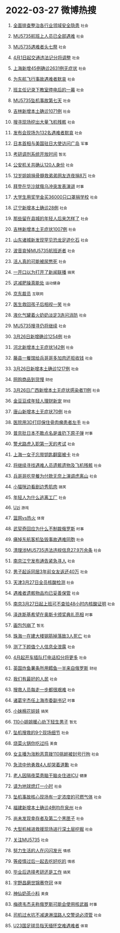 # 2022-03-27 微博热搜 
1. [全面排查整治各行业领域安全隐患](https://m.weibo.cn/search?containerid=100103type%3D1%26t%3D10%26q%3D%23%E5%85%A8%E9%9D%A2%E6%8E%92%E6%9F%A5%E6%95%B4%E6%B2%BB%E5%90%84%E8%A1%8C%E4%B8%9A%E9%A2%86%E5%9F%9F%E5%AE%89%E5%85%A8%E9%9A%90%E6%82%A3%23&stream_entry_id=51&isnewpage=1&extparam=seat%3D1%26dgr%3D0%26c_type%3D51%26filter_type%3Drealtimehot%26cate%3D10103%26pos%3D0%26display_time%3D1648344639%26pre_seqid%3D1648344639794035005376&luicode=10000011&lfid=106003type%3D25%26t%3D3%26disable_hot%3D1%26filter_type%3Drealtimehot) `社会` 

2. [MU5735航班上人员已全部遇难](https://m.weibo.cn/search?containerid=100103type%3D1%26t%3D10%26q%3D%23MU5735%E8%88%AA%E7%8F%AD%E4%B8%8A%E4%BA%BA%E5%91%98%E5%B7%B2%E5%85%A8%E9%83%A8%E9%81%87%E9%9A%BE%23&stream_entry_id=31&isnewpage=1&extparam=seat%3D1%26dgr%3D0%26c_type%3D31%26realpos%3D1%26flag%3D16%26pos%3D0%26filter_type%3Drealtimehot%26lcate%3D5001%26cate%3D0%26display_time%3D1648344639%26pre_seqid%3D1648344639794035005376&luicode=10000011&lfid=106003type%3D25%26t%3D3%26disable_hot%3D1%26filter_type%3Drealtimehot) `社会` 

3. [MU5735遇难者头七祭](https://m.weibo.cn/search?containerid=100103type%3D1%26t%3D10%26q%3D%23MU5735%E9%81%87%E9%9A%BE%E8%80%85%E5%A4%B4%E4%B8%83%E7%A5%AD%23&stream_entry_id=31&isnewpage=1&extparam=seat%3D1%26dgr%3D0%26c_type%3D31%26realpos%3D2%26flag%3D16%26pos%3D1%26filter_type%3Drealtimehot%26lcate%3D5001%26cate%3D0%26display_time%3D1648344639%26pre_seqid%3D1648344639794035005376&luicode=10000011&lfid=106003type%3D25%26t%3D3%26disable_hot%3D1%26filter_type%3Drealtimehot) `社会` 

4. [4月1日起交通违法记分将调整](https://m.weibo.cn/search?containerid=100103type%3D1%26t%3D10%26q%3D%234%E6%9C%881%E6%97%A5%E8%B5%B7%E4%BA%A4%E9%80%9A%E8%BF%9D%E6%B3%95%E8%AE%B0%E5%88%86%E5%B0%86%E8%B0%83%E6%95%B4%23&stream_entry_id=31&isnewpage=1&extparam=seat%3D1%26dgr%3D0%26c_type%3D31%26realpos%3D3%26flag%3D0%26pos%3D2%26filter_type%3Drealtimehot%26lcate%3D5001%26cate%3D0%26display_time%3D1648344639%26pre_seqid%3D1648344639794035005376&luicode=10000011&lfid=106003type%3D25%26t%3D3%26disable_hot%3D1%26filter_type%3Drealtimehot) `社会` 

5. [上海新增45例确诊2631例无症状](https://m.weibo.cn/search?containerid=100103type%3D1%26t%3D10%26q%3D%23%E4%B8%8A%E6%B5%B7%E6%96%B0%E5%A2%9E45%E4%BE%8B%E7%A1%AE%E8%AF%8A2631%E4%BE%8B%E6%97%A0%E7%97%87%E7%8A%B6%23&stream_entry_id=31&isnewpage=1&extparam=seat%3D1%26dgr%3D0%26c_type%3D31%26realpos%3D4%26flag%3D1%26pos%3D3%26filter_type%3Drealtimehot%26lcate%3D5001%26cate%3D0%26display_time%3D1648344639%26pre_seqid%3D1648344639794035005376&luicode=10000011&lfid=106003type%3D25%26t%3D3%26disable_hot%3D1%26filter_type%3Drealtimehot) `社会` 

6. [为东航飞行事故遇难者默哀](https://m.weibo.cn/search?containerid=100103type%3D1%26t%3D10%26q%3D%23%E4%B8%BA%E4%B8%9C%E8%88%AA%E9%A3%9E%E8%A1%8C%E4%BA%8B%E6%95%85%E9%81%87%E9%9A%BE%E8%80%85%E9%BB%98%E5%93%80%23&stream_entry_id=31&isnewpage=1&extparam=seat%3D1%26dgr%3D0%26c_type%3D31%26realpos%3D5%26flag%3D16%26pos%3D4%26filter_type%3Drealtimehot%26lcate%3D5001%26cate%3D0%26display_time%3D1648344639%26pre_seqid%3D1648344639794035005376&luicode=10000011&lfid=106003type%3D25%26t%3D3%26disable_hot%3D1%26filter_type%3Drealtimehot) `社会` 

7. [班主任记录下教室停电后的一幕](https://m.weibo.cn/search?containerid=100103type%3D1%26t%3D10%26q%3D%23%E7%8F%AD%E4%B8%BB%E4%BB%BB%E8%AE%B0%E5%BD%95%E4%B8%8B%E6%95%99%E5%AE%A4%E5%81%9C%E7%94%B5%E5%90%8E%E7%9A%84%E4%B8%80%E5%B9%95%23&stream_entry_id=31&isnewpage=1&extparam=seat%3D1%26dgr%3D0%26c_type%3D31%26realpos%3D6%26flag%3D1%26pos%3D5%26filter_type%3Drealtimehot%26lcate%3D5001%26cate%3D0%26display_time%3D1648344639%26pre_seqid%3D1648344639794035005376&luicode=10000011&lfid=106003type%3D25%26t%3D3%26disable_hot%3D1%26filter_type%3Drealtimehot) `社会` 

8. [MU5735坠机事故第七天](https://m.weibo.cn/search?containerid=100103type%3D1%26t%3D10%26q%3D%23MU5735%E5%9D%A0%E6%9C%BA%E4%BA%8B%E6%95%85%E7%AC%AC%E4%B8%83%E5%A4%A9%23&stream_entry_id=31&isnewpage=1&extparam=seat%3D1%26dgr%3D0%26c_type%3D31%26realpos%3D7%26flag%3D0%26pos%3D6%26filter_type%3Drealtimehot%26lcate%3D5001%26cate%3D0%26display_time%3D1648344639%26pre_seqid%3D1648344639794035005376&luicode=10000011&lfid=106003type%3D25%26t%3D3%26disable_hot%3D1%26filter_type%3Drealtimehot) `社会` 

9. [吉林新增本土确诊1071例](https://m.weibo.cn/search?containerid=100103type%3D1%26t%3D10%26q%3D%23%E5%90%89%E6%9E%97%E6%96%B0%E5%A2%9E%E6%9C%AC%E5%9C%9F%E7%A1%AE%E8%AF%8A1071%E4%BE%8B%23&stream_entry_id=31&isnewpage=1&extparam=seat%3D1%26dgr%3D0%26c_type%3D31%26realpos%3D8%26flag%3D1%26pos%3D7%26filter_type%3Drealtimehot%26lcate%3D5001%26cate%3D0%26display_time%3D1648344639%26pre_seqid%3D1648344639794035005376&luicode=10000011&lfid=106003type%3D25%26t%3D3%26disable_hot%3D1%26filter_type%3Drealtimehot) `社会` 

10. [搜寻现场挖出大量飞机残骸](https://m.weibo.cn/search?containerid=100103type%3D1%26t%3D10%26q%3D%23%E6%90%9C%E5%AF%BB%E7%8E%B0%E5%9C%BA%E6%8C%96%E5%87%BA%E5%A4%A7%E9%87%8F%E9%A3%9E%E6%9C%BA%E6%AE%8B%E9%AA%B8%23&stream_entry_id=31&isnewpage=1&extparam=seat%3D1%26dgr%3D0%26c_type%3D31%26realpos%3D9%26flag%3D2%26pos%3D8%26filter_type%3Drealtimehot%26lcate%3D5001%26cate%3D0%26display_time%3D1648344639%26pre_seqid%3D1648344639794035005376&luicode=10000011&lfid=106003type%3D25%26t%3D3%26disable_hot%3D1%26filter_type%3Drealtimehot) `社会` 

11. [发布会现场为132名遇难者默哀](https://m.weibo.cn/search?containerid=100103type%3D1%26t%3D10%26q%3D%23%E5%8F%91%E5%B8%83%E4%BC%9A%E7%8E%B0%E5%9C%BA%E4%B8%BA132%E5%90%8D%E9%81%87%E9%9A%BE%E8%80%85%E9%BB%98%E5%93%80%23&stream_entry_id=31&isnewpage=1&extparam=seat%3D1%26dgr%3D0%26c_type%3D31%26realpos%3D10%26flag%3D0%26pos%3D9%26filter_type%3Drealtimehot%26lcate%3D5001%26cate%3D0%26display_time%3D1648344639%26pre_seqid%3D1648344639794035005376&luicode=10000011&lfid=106003type%3D25%26t%3D3%26disable_hot%3D1%26filter_type%3Drealtimehot) `社会` 

12. [日本首相与美国驻日大使访问广岛](https://m.weibo.cn/search?containerid=100103type%3D1%26t%3D10%26q%3D%23%E6%97%A5%E6%9C%AC%E9%A6%96%E7%9B%B8%E4%B8%8E%E7%BE%8E%E5%9B%BD%E9%A9%BB%E6%97%A5%E5%A4%A7%E4%BD%BF%E8%AE%BF%E9%97%AE%E5%B9%BF%E5%B2%9B%23&stream_entry_id=31&isnewpage=1&extparam=seat%3D1%26dgr%3D0%26c_type%3D31%26realpos%3D11%26flag%3D0%26pos%3D10%26filter_type%3Drealtimehot%26lcate%3D5001%26cate%3D0%26display_time%3D1648344639%26pre_seqid%3D1648344639794035005376&luicode=10000011&lfid=106003type%3D25%26t%3D3%26disable_hot%3D1%26filter_type%3Drealtimehot) `军事` 

13. [考研调剂系统开放时间](https://m.weibo.cn/search?containerid=100103type%3D1%26t%3D10%26q%3D%E8%80%83%E7%A0%94%E8%B0%83%E5%89%82%E7%B3%BB%E7%BB%9F%E5%BC%80%E6%94%BE%E6%97%B6%E9%97%B4&stream_entry_id=31&isnewpage=1&extparam=seat%3D1%26dgr%3D0%26c_type%3D31%26realpos%3D12%26flag%3D1%26pos%3D11%26filter_type%3Drealtimehot%26lcate%3D5001%26cate%3D0%26display_time%3D1648344639%26pre_seqid%3D1648344639794035005376&luicode=10000011&lfid=106003type%3D25%26t%3D3%26disable_hot%3D1%26filter_type%3Drealtimehot) `暂无` 

14. [公安机关共确认120人身份](https://m.weibo.cn/search?containerid=100103type%3D1%26t%3D10%26q%3D%23%E5%85%AC%E5%AE%89%E6%9C%BA%E5%85%B3%E5%85%B1%E7%A1%AE%E8%AE%A4120%E4%BA%BA%E8%BA%AB%E4%BB%BD%23&stream_entry_id=31&isnewpage=1&extparam=seat%3D1%26dgr%3D0%26c_type%3D31%26realpos%3D13%26flag%3D2%26pos%3D12%26filter_type%3Drealtimehot%26lcate%3D5001%26cate%3D0%26display_time%3D1648344639%26pre_seqid%3D1648344639794035005376&luicode=10000011&lfid=106003type%3D25%26t%3D3%26disable_hot%3D1%26filter_type%3Drealtimehot) `社会` 

15. [12岁姐姐捐骨髓救弟弟网友连夜捐8万](https://m.weibo.cn/search?containerid=100103type%3D1%26t%3D10%26q%3D%2312%E5%B2%81%E5%A7%90%E5%A7%90%E6%8D%90%E9%AA%A8%E9%AB%93%E6%95%91%E5%BC%9F%E5%BC%9F%E7%BD%91%E5%8F%8B%E8%BF%9E%E5%A4%9C%E6%8D%908%E4%B8%87%23&stream_entry_id=31&isnewpage=1&extparam=seat%3D1%26dgr%3D0%26c_type%3D31%26realpos%3D14%26flag%3D0%26pos%3D13%26filter_type%3Drealtimehot%26lcate%3D5001%26cate%3D0%26display_time%3D1648344639%26pre_seqid%3D1648344639794035005376&luicode=10000011&lfid=106003type%3D25%26t%3D3%26disable_hot%3D1%26filter_type%3Drealtimehot) `社会` 

16. [拜登在华沙就俄乌冲突发表演讲](https://m.weibo.cn/search?containerid=100103type%3D1%26t%3D10%26q%3D%23%E6%8B%9C%E7%99%BB%E5%9C%A8%E5%8D%8E%E6%B2%99%E5%B0%B1%E4%BF%84%E4%B9%8C%E5%86%B2%E7%AA%81%E5%8F%91%E8%A1%A8%E6%BC%94%E8%AE%B2%23&stream_entry_id=31&isnewpage=1&extparam=seat%3D1%26dgr%3D0%26c_type%3D31%26realpos%3D15%26flag%3D1%26pos%3D14%26filter_type%3Drealtimehot%26lcate%3D5001%26cate%3D0%26display_time%3D1648344639%26pre_seqid%3D1648344639794035005376&luicode=10000011&lfid=106003type%3D25%26t%3D3%26disable_hot%3D1%26filter_type%3Drealtimehot) `时事` 

17. [大学生用奖学金买36000只口罩捐学校](https://m.weibo.cn/search?containerid=100103type%3D1%26t%3D10%26q%3D%23%E5%A4%A7%E5%AD%A6%E7%94%9F%E7%94%A8%E5%A5%96%E5%AD%A6%E9%87%91%E4%B9%B036000%E5%8F%AA%E5%8F%A3%E7%BD%A9%E6%8D%90%E5%AD%A6%E6%A0%A1%23&stream_entry_id=31&isnewpage=1&extparam=seat%3D1%26dgr%3D0%26c_type%3D31%26realpos%3D16%26flag%3D0%26pos%3D15%26filter_type%3Drealtimehot%26lcate%3D5001%26cate%3D0%26display_time%3D1648344639%26pre_seqid%3D1648344639794035005376&luicode=10000011&lfid=106003type%3D25%26t%3D3%26disable_hot%3D1%26filter_type%3Drealtimehot) `社会` 

18. [辽宁新增本土确诊28例](https://m.weibo.cn/search?containerid=100103type%3D1%26t%3D10%26q%3D%23%E8%BE%BD%E5%AE%81%E6%96%B0%E5%A2%9E%E6%9C%AC%E5%9C%9F%E7%A1%AE%E8%AF%8A28%E4%BE%8B%23&stream_entry_id=31&isnewpage=1&extparam=seat%3D1%26dgr%3D0%26c_type%3D31%26realpos%3D17%26flag%3D1%26pos%3D16%26filter_type%3Drealtimehot%26lcate%3D5001%26cate%3D0%26display_time%3D1648344639%26pre_seqid%3D1648344639794035005376&luicode=10000011&lfid=106003type%3D25%26t%3D3%26disable_hot%3D1%26filter_type%3Drealtimehot) `社会` 

19. [那些留在县城的年轻人后来怎样了](https://m.weibo.cn/search?containerid=100103type%3D1%26t%3D10%26q%3D%23%E9%82%A3%E4%BA%9B%E7%95%99%E5%9C%A8%E5%8E%BF%E5%9F%8E%E7%9A%84%E5%B9%B4%E8%BD%BB%E4%BA%BA%E5%90%8E%E6%9D%A5%E6%80%8E%E6%A0%B7%E4%BA%86%23&stream_entry_id=31&isnewpage=1&extparam=seat%3D1%26dgr%3D0%26c_type%3D31%26realpos%3D18%26flag%3D0%26pos%3D17%26filter_type%3Drealtimehot%26lcate%3D5001%26cate%3D0%26display_time%3D1648344639%26pre_seqid%3D1648344639794035005376&luicode=10000011&lfid=106003type%3D25%26t%3D3%26disable_hot%3D1%26filter_type%3Drealtimehot) `社会` 

20. [吉林新增本土无症状1007例](https://m.weibo.cn/search?containerid=100103type%3D1%26t%3D10%26q%3D%23%E5%90%89%E6%9E%97%E6%96%B0%E5%A2%9E%E6%9C%AC%E5%9C%9F%E6%97%A0%E7%97%87%E7%8A%B61007%E4%BE%8B%23&stream_entry_id=31&isnewpage=1&extparam=seat%3D1%26dgr%3D0%26c_type%3D31%26realpos%3D19%26flag%3D1%26pos%3D18%26filter_type%3Drealtimehot%26lcate%3D5001%26cate%3D0%26display_time%3D1648344639%26pre_seqid%3D1648344639794035005376&luicode=10000011&lfid=106003type%3D25%26t%3D3%26disable_hot%3D1%26filter_type%3Drealtimehot) `社会` 

21. [山东诸城新发现罕见恐龙足迹化石](https://m.weibo.cn/search?containerid=100103type%3D1%26t%3D10%26q%3D%23%E5%B1%B1%E4%B8%9C%E8%AF%B8%E5%9F%8E%E6%96%B0%E5%8F%91%E7%8E%B0%E7%BD%95%E8%A7%81%E6%81%90%E9%BE%99%E8%B6%B3%E8%BF%B9%E5%8C%96%E7%9F%B3%23&stream_entry_id=31&isnewpage=1&extparam=seat%3D1%26dgr%3D0%26c_type%3D31%26realpos%3D20%26flag%3D0%26pos%3D19%26filter_type%3Drealtimehot%26lcate%3D5001%26cate%3D0%26display_time%3D1648344639%26pre_seqid%3D1648344639794035005376&luicode=10000011&lfid=106003type%3D25%26t%3D3%26disable_hot%3D1%26filter_type%3Drealtimehot) `社会` 

22. [波音哀悼MU5735航班逝者](https://m.weibo.cn/search?containerid=100103type%3D1%26t%3D10%26q%3D%23%E6%B3%A2%E9%9F%B3%E5%93%80%E6%82%BCMU5735%E8%88%AA%E7%8F%AD%E9%80%9D%E8%80%85%23&stream_entry_id=31&isnewpage=1&extparam=seat%3D1%26dgr%3D0%26c_type%3D31%26realpos%3D21%26flag%3D1%26pos%3D20%26filter_type%3Drealtimehot%26lcate%3D5001%26cate%3D0%26display_time%3D1648344639%26pre_seqid%3D1648344639794035005376&luicode=10000011&lfid=106003type%3D25%26t%3D3%26disable_hot%3D1%26filter_type%3Drealtimehot) `社会` 

23. [活人真的可能被尿憋死](https://m.weibo.cn/search?containerid=100103type%3D1%26t%3D10%26q%3D%23%E6%B4%BB%E4%BA%BA%E7%9C%9F%E7%9A%84%E5%8F%AF%E8%83%BD%E8%A2%AB%E5%B0%BF%E6%86%8B%E6%AD%BB%23&stream_entry_id=31&isnewpage=1&extparam=seat%3D1%26dgr%3D0%26c_type%3D31%26realpos%3D22%26flag%3D2%26pos%3D21%26filter_type%3Drealtimehot%26lcate%3D5001%26cate%3D0%26display_time%3D1648344639%26pre_seqid%3D1648344639794035005376&luicode=10000011&lfid=106003type%3D25%26t%3D3%26disable_hot%3D1%26filter_type%3Drealtimehot) `社会` 

24. [一开口以为打开了新闻联播](https://m.weibo.cn/search?containerid=100103type%3D1%26t%3D10%26q%3D%23%E4%B8%80%E5%BC%80%E5%8F%A3%E4%BB%A5%E4%B8%BA%E6%89%93%E5%BC%80%E4%BA%86%E6%96%B0%E9%97%BB%E8%81%94%E6%92%AD%23&stream_entry_id=31&isnewpage=1&extparam=seat%3D1%26dgr%3D0%26c_type%3D31%26realpos%3D23%26flag%3D1%26pos%3D22%26filter_type%3Drealtimehot%26lcate%3D5001%26cate%3D0%26display_time%3D1648344639%26pre_seqid%3D1648344639794035005376&luicode=10000011&lfid=106003type%3D25%26t%3D3%26disable_hot%3D1%26filter_type%3Drealtimehot) `搞笑` 

25. [这减肥操真能处](https://m.weibo.cn/search?containerid=100103type%3D1%26t%3D10%26q%3D%23%E8%BF%99%E5%87%8F%E8%82%A5%E6%93%8D%E7%9C%9F%E8%83%BD%E5%A4%84%23&stream_entry_id=31&isnewpage=1&extparam=seat%3D1%26dgr%3D0%26c_type%3D31%26realpos%3D24%26flag%3D0%26pos%3D23%26filter_type%3Drealtimehot%26lcate%3D5001%26cate%3D0%26display_time%3D1648344639%26pre_seqid%3D1648344639794035005376&luicode=10000011&lfid=106003type%3D25%26t%3D3%26disable_hot%3D1%26filter_type%3Drealtimehot) `运动健身` 

26. [京东裁员](https://m.weibo.cn/search?containerid=100103type%3D1%26t%3D10%26q%3D%23%E4%BA%AC%E4%B8%9C%E8%A3%81%E5%91%98%23&stream_entry_id=31&isnewpage=1&extparam=seat%3D1%26dgr%3D0%26c_type%3D31%26realpos%3D25%26flag%3D0%26pos%3D24%26filter_type%3Drealtimehot%26lcate%3D5001%26cate%3D0%26display_time%3D1648344639%26pre_seqid%3D1648344639794035005376&luicode=10000011&lfid=106003type%3D25%26t%3D3%26disable_hot%3D1%26filter_type%3Drealtimehot) `互联网` 

27. [医生救回孩子后相视一笑](https://m.weibo.cn/search?containerid=100103type%3D1%26t%3D10%26q%3D%23%E5%8C%BB%E7%94%9F%E6%95%91%E5%9B%9E%E5%AD%A9%E5%AD%90%E5%90%8E%E7%9B%B8%E8%A7%86%E4%B8%80%E7%AC%91%23&stream_entry_id=31&isnewpage=1&extparam=seat%3D1%26dgr%3D0%26c_type%3D31%26realpos%3D26%26flag%3D1%26pos%3D25%26filter_type%3Drealtimehot%26lcate%3D5001%26cate%3D0%26display_time%3D1648344639%26pre_seqid%3D1648344639794035005376&luicode=10000011&lfid=106003type%3D25%26t%3D3%26disable_hot%3D1%26filter_type%3Drealtimehot) `社会` 

28. [液化气罐着火奶奶淡定3连问消防](https://m.weibo.cn/search?containerid=100103type%3D1%26t%3D10%26q%3D%23%E6%B6%B2%E5%8C%96%E6%B0%94%E7%BD%90%E7%9D%80%E7%81%AB%E5%A5%B6%E5%A5%B6%E6%B7%A1%E5%AE%9A3%E8%BF%9E%E9%97%AE%E6%B6%88%E9%98%B2%23&stream_entry_id=31&isnewpage=1&extparam=seat%3D1%26dgr%3D0%26c_type%3D31%26realpos%3D27%26flag%3D1%26pos%3D26%26filter_type%3Drealtimehot%26lcate%3D5001%26cate%3D0%26display_time%3D1648344639%26pre_seqid%3D1648344639794035005376&luicode=10000011&lfid=106003type%3D25%26t%3D3%26disable_hot%3D1%26filter_type%3Drealtimehot) `社会` 

29. [MU5735搜寻仍将继续](https://m.weibo.cn/search?containerid=100103type%3D1%26t%3D10%26q%3D%23MU5735%E6%90%9C%E5%AF%BB%E4%BB%8D%E5%B0%86%E7%BB%A7%E7%BB%AD%23&stream_entry_id=31&isnewpage=1&extparam=seat%3D1%26dgr%3D0%26c_type%3D31%26realpos%3D28%26flag%3D1%26pos%3D27%26filter_type%3Drealtimehot%26lcate%3D5001%26cate%3D0%26display_time%3D1648344639%26pre_seqid%3D1648344639794035005376&luicode=10000011&lfid=106003type%3D25%26t%3D3%26disable_hot%3D1%26filter_type%3Drealtimehot) `社会` 

30. [3月26日新增确诊1254例](https://m.weibo.cn/search?containerid=100103type%3D1%26t%3D10%26q%3D%233%E6%9C%8826%E6%97%A5%E6%96%B0%E5%A2%9E%E7%A1%AE%E8%AF%8A1254%E4%BE%8B%23&stream_entry_id=31&isnewpage=1&extparam=seat%3D1%26dgr%3D0%26c_type%3D31%26realpos%3D29%26flag%3D1%26pos%3D28%26filter_type%3Drealtimehot%26lcate%3D5001%26cate%3D0%26display_time%3D1648344639%26pre_seqid%3D1648344639794035005376&luicode=10000011&lfid=106003type%3D25%26t%3D3%26disable_hot%3D1%26filter_type%3Drealtimehot) `社会` 

31. [河北新增本土无症状142例](https://m.weibo.cn/search?containerid=100103type%3D1%26t%3D10%26q%3D%23%E6%B2%B3%E5%8C%97%E6%96%B0%E5%A2%9E%E6%9C%AC%E5%9C%9F%E6%97%A0%E7%97%87%E7%8A%B6142%E4%BE%8B%23&stream_entry_id=31&isnewpage=1&extparam=seat%3D1%26dgr%3D0%26c_type%3D31%26realpos%3D30%26flag%3D1%26pos%3D29%26filter_type%3Drealtimehot%26lcate%3D5001%26cate%3D0%26display_time%3D1648344639%26pre_seqid%3D1648344639794035005376&luicode=10000011&lfid=106003type%3D25%26t%3D3%26disable_hot%3D1%26filter_type%3Drealtimehot) `社会` 

32. [藤县一餐馆给兵哥哥多加肉还拒收钱](https://m.weibo.cn/search?containerid=100103type%3D1%26t%3D10%26q%3D%23%E8%97%A4%E5%8E%BF%E4%B8%80%E9%A4%90%E9%A6%86%E7%BB%99%E5%85%B5%E5%93%A5%E5%93%A5%E5%A4%9A%E5%8A%A0%E8%82%89%E8%BF%98%E6%8B%92%E6%94%B6%E9%92%B1%23&stream_entry_id=31&isnewpage=1&extparam=seat%3D1%26dgr%3D0%26c_type%3D31%26realpos%3D31%26flag%3D1%26pos%3D30%26filter_type%3Drealtimehot%26lcate%3D5001%26cate%3D0%26display_time%3D1648344639%26pre_seqid%3D1648344639794035005376&luicode=10000011&lfid=106003type%3D25%26t%3D3%26disable_hot%3D1%26filter_type%3Drealtimehot) `社会` 

33. [3月26日新增本土确诊1217例](https://m.weibo.cn/search?containerid=100103type%3D1%26t%3D10%26q%3D%233%E6%9C%8826%E6%97%A5%E6%96%B0%E5%A2%9E%E6%9C%AC%E5%9C%9F%E7%A1%AE%E8%AF%8A1217%E4%BE%8B%23&stream_entry_id=31&isnewpage=1&extparam=seat%3D1%26dgr%3D0%26c_type%3D31%26realpos%3D32%26flag%3D1%26pos%3D31%26filter_type%3Drealtimehot%26lcate%3D5001%26cate%3D0%26display_time%3D1648344639%26pre_seqid%3D1648344639794035005376&luicode=10000011&lfid=106003type%3D25%26t%3D3%26disable_hot%3D1%26filter_type%3Drealtimehot) `社会` 

34. [网购商品到货慢](https://m.weibo.cn/search?containerid=100103type%3D1%26t%3D10%26q%3D%23%E7%BD%91%E8%B4%AD%E5%95%86%E5%93%81%E5%88%B0%E8%B4%A7%E6%85%A2%23&stream_entry_id=31&isnewpage=1&extparam=seat%3D1%26dgr%3D0%26c_type%3D31%26realpos%3D33%26flag%3D0%26pos%3D32%26filter_type%3Drealtimehot%26lcate%3D5001%26cate%3D0%26display_time%3D1648344639%26pre_seqid%3D1648344639794035005376&luicode=10000011&lfid=106003type%3D25%26t%3D3%26disable_hot%3D1%26filter_type%3Drealtimehot) `财经` 

35. [3月26日广西新增本土无症状感染者11例](https://m.weibo.cn/search?containerid=100103type%3D1%26t%3D10%26q%3D%233%E6%9C%8826%E6%97%A5%E5%B9%BF%E8%A5%BF%E6%96%B0%E5%A2%9E%E6%9C%AC%E5%9C%9F%E6%97%A0%E7%97%87%E7%8A%B6%E6%84%9F%E6%9F%93%E8%80%8511%E4%BE%8B%23&stream_entry_id=31&isnewpage=1&extparam=seat%3D1%26dgr%3D0%26c_type%3D31%26realpos%3D34%26flag%3D1%26pos%3D33%26filter_type%3Drealtimehot%26lcate%3D5001%26cate%3D0%26display_time%3D1648344639%26pre_seqid%3D1648344639794035005376&luicode=10000011&lfid=106003type%3D25%26t%3D3%26disable_hot%3D1%26filter_type%3Drealtimehot) `社会` 

36. [金豆豆成年轻人理财新宠](https://m.weibo.cn/search?containerid=100103type%3D1%26t%3D10%26q%3D%23%E9%87%91%E8%B1%86%E8%B1%86%E6%88%90%E5%B9%B4%E8%BD%BB%E4%BA%BA%E7%90%86%E8%B4%A2%E6%96%B0%E5%AE%A0%23&stream_entry_id=31&isnewpage=1&extparam=seat%3D1%26dgr%3D0%26c_type%3D31%26realpos%3D35%26flag%3D1%26pos%3D34%26filter_type%3Drealtimehot%26lcate%3D5001%26cate%3D0%26display_time%3D1648344639%26pre_seqid%3D1648344639794035005376&luicode=10000011&lfid=106003type%3D25%26t%3D3%26disable_hot%3D1%26filter_type%3Drealtimehot) `财经` 

37. [唐山新增本土无症状70例](https://m.weibo.cn/search?containerid=100103type%3D1%26t%3D10%26q%3D%23%E5%94%90%E5%B1%B1%E6%96%B0%E5%A2%9E%E6%9C%AC%E5%9C%9F%E6%97%A0%E7%97%87%E7%8A%B670%E4%BE%8B%23&stream_entry_id=31&isnewpage=1&extparam=seat%3D1%26dgr%3D0%26c_type%3D31%26realpos%3D36%26flag%3D1%26pos%3D35%26filter_type%3Drealtimehot%26lcate%3D5001%26cate%3D0%26display_time%3D1648344639%26pre_seqid%3D1648344639794035005376&luicode=10000011&lfid=106003type%3D25%26t%3D3%26disable_hot%3D1%26filter_type%3Drealtimehot) `社会` 

38. [医院用3D打印保住骨肉瘤患者左手](https://m.weibo.cn/search?containerid=100103type%3D1%26t%3D10%26q%3D%23%E5%8C%BB%E9%99%A2%E7%94%A83D%E6%89%93%E5%8D%B0%E4%BF%9D%E4%BD%8F%E9%AA%A8%E8%82%89%E7%98%A4%E6%82%A3%E8%80%85%E5%B7%A6%E6%89%8B%23&stream_entry_id=31&isnewpage=1&extparam=seat%3D1%26dgr%3D0%26c_type%3D31%26realpos%3D37%26flag%3D1%26pos%3D36%26filter_type%3Drealtimehot%26lcate%3D5001%26cate%3D0%26display_time%3D1648344639%26pre_seqid%3D1648344639794035005376&luicode=10000011&lfid=106003type%3D25%26t%3D3%26disable_hot%3D1%26filter_type%3Drealtimehot) `社会` 

39. [普京批日本不敢点名是谁扔下原子弹](https://m.weibo.cn/search?containerid=100103type%3D1%26t%3D10%26q%3D%23%E6%99%AE%E4%BA%AC%E6%89%B9%E6%97%A5%E6%9C%AC%E4%B8%8D%E6%95%A2%E7%82%B9%E5%90%8D%E6%98%AF%E8%B0%81%E6%89%94%E4%B8%8B%E5%8E%9F%E5%AD%90%E5%BC%B9%23&stream_entry_id=31&isnewpage=1&extparam=seat%3D1%26dgr%3D0%26c_type%3D31%26realpos%3D38%26flag%3D0%26pos%3D37%26filter_type%3Drealtimehot%26lcate%3D5001%26cate%3D0%26display_time%3D1648344639%26pre_seqid%3D1648344639794035005376&luicode=10000011&lfid=106003type%3D25%26t%3D3%26disable_hot%3D1%26filter_type%3Drealtimehot) `时事` 

40. [警犬路虎入职第一天的考试](https://m.weibo.cn/search?containerid=100103type%3D1%26t%3D10%26q%3D%23%E8%AD%A6%E7%8A%AC%E8%B7%AF%E8%99%8E%E5%85%A5%E8%81%8C%E7%AC%AC%E4%B8%80%E5%A4%A9%E7%9A%84%E8%80%83%E8%AF%95%23&stream_entry_id=31&isnewpage=1&extparam=seat%3D1%26dgr%3D0%26c_type%3D31%26realpos%3D39%26flag%3D0%26pos%3D38%26filter_type%3Drealtimehot%26lcate%3D5001%26cate%3D0%26display_time%3D1648344639%26pre_seqid%3D1648344639794035005376&luicode=10000011&lfid=106003type%3D25%26t%3D3%26disable_hot%3D1%26filter_type%3Drealtimehot) `社会` 

41. [上海一女子忘带钥匙翻窗被卡](https://m.weibo.cn/search?containerid=100103type%3D1%26t%3D10%26q%3D%23%E4%B8%8A%E6%B5%B7%E4%B8%80%E5%A5%B3%E5%AD%90%E5%BF%98%E5%B8%A6%E9%92%A5%E5%8C%99%E7%BF%BB%E7%AA%97%E8%A2%AB%E5%8D%A1%23&stream_entry_id=31&isnewpage=1&extparam=seat%3D1%26dgr%3D0%26c_type%3D31%26realpos%3D40%26flag%3D0%26pos%3D39%26filter_type%3Drealtimehot%26lcate%3D5001%26cate%3D0%26display_time%3D1648344639%26pre_seqid%3D1648344639794035005376&luicode=10000011&lfid=106003type%3D25%26t%3D3%26disable_hot%3D1%26filter_type%3Drealtimehot) `社会` 

42. [将继续寻找遇难人员遗骸遗物及飞机残骸](https://m.weibo.cn/search?containerid=100103type%3D1%26t%3D10%26q%3D%23%E5%B0%86%E7%BB%A7%E7%BB%AD%E5%AF%BB%E6%89%BE%E9%81%87%E9%9A%BE%E4%BA%BA%E5%91%98%E9%81%97%E9%AA%B8%E9%81%97%E7%89%A9%E5%8F%8A%E9%A3%9E%E6%9C%BA%E6%AE%8B%E9%AA%B8%23&stream_entry_id=31&isnewpage=1&extparam=seat%3D1%26dgr%3D0%26c_type%3D31%26realpos%3D41%26flag%3D0%26pos%3D40%26filter_type%3Drealtimehot%26lcate%3D5001%26cate%3D0%26display_time%3D1648344639%26pre_seqid%3D1648344639794035005376&luicode=10000011&lfid=106003type%3D25%26t%3D3%26disable_hot%3D1%26filter_type%3Drealtimehot) `社会` 

43. [兵哥哥吃早餐为付款无奈上演调虎离山](https://m.weibo.cn/search?containerid=100103type%3D1%26t%3D10%26q%3D%23%E5%85%B5%E5%93%A5%E5%93%A5%E5%90%83%E6%97%A9%E9%A4%90%E4%B8%BA%E4%BB%98%E6%AC%BE%E6%97%A0%E5%A5%88%E4%B8%8A%E6%BC%94%E8%B0%83%E8%99%8E%E7%A6%BB%E5%B1%B1%23&stream_entry_id=31&isnewpage=1&extparam=seat%3D1%26dgr%3D0%26c_type%3D31%26realpos%3D42%26flag%3D0%26pos%3D41%26filter_type%3Drealtimehot%26lcate%3D5001%26cate%3D0%26display_time%3D1648344639%26pre_seqid%3D1648344639794035005376&luicode=10000011&lfid=106003type%3D25%26t%3D3%26disable_hot%3D1%26filter_type%3Drealtimehot) `社会` 

44. [小猫咪边看剧边秀肌肉](https://m.weibo.cn/search?containerid=100103type%3D1%26t%3D10%26q%3D%23%E5%B0%8F%E7%8C%AB%E5%92%AA%E8%BE%B9%E7%9C%8B%E5%89%A7%E8%BE%B9%E7%A7%80%E8%82%8C%E8%82%89%23&stream_entry_id=31&isnewpage=1&extparam=seat%3D1%26dgr%3D0%26c_type%3D31%26realpos%3D43%26flag%3D0%26pos%3D42%26filter_type%3Drealtimehot%26lcate%3D5001%26cate%3D0%26display_time%3D1648344639%26pre_seqid%3D1648344639794035005376&luicode=10000011&lfid=106003type%3D25%26t%3D3%26disable_hot%3D1%26filter_type%3Drealtimehot) `搞笑` 

45. [年轻人为什么逃离工厂](https://m.weibo.cn/search?containerid=100103type%3D1%26t%3D10%26q%3D%23%E5%B9%B4%E8%BD%BB%E4%BA%BA%E4%B8%BA%E4%BB%80%E4%B9%88%E9%80%83%E7%A6%BB%E5%B7%A5%E5%8E%82%23&stream_entry_id=31&isnewpage=1&extparam=seat%3D1%26dgr%3D0%26c_type%3D31%26realpos%3D44%26flag%3D0%26pos%3D43%26filter_type%3Drealtimehot%26lcate%3D5001%26cate%3D0%26display_time%3D1648344639%26pre_seqid%3D1648344639794035005376&luicode=10000011&lfid=106003type%3D25%26t%3D3%26disable_hot%3D1%26filter_type%3Drealtimehot) `社会` 

46. [Uzi](https://m.weibo.cn/search?containerid=100103type%3D1%26t%3D10%26q%3DUzi&stream_entry_id=31&isnewpage=1&extparam=seat%3D1%26dgr%3D0%26c_type%3D31%26realpos%3D45%26flag%3D0%26pos%3D44%26filter_type%3Drealtimehot%26lcate%3D5001%26cate%3D0%26display_time%3D1648344639%26pre_seqid%3D1648344639794035005376&luicode=10000011&lfid=106003type%3D25%26t%3D3%26disable_hot%3D1%26filter_type%3Drealtimehot) `游戏` 

47. [篮网vs热火](https://m.weibo.cn/search?containerid=100103type%3D1%26t%3D10%26q%3D%23%E7%AF%AE%E7%BD%91vs%E7%83%AD%E7%81%AB%23&stream_entry_id=31&isnewpage=1&extparam=seat%3D1%26dgr%3D0%26c_type%3D31%26realpos%3D46%26flag%3D1%26pos%3D45%26filter_type%3Drealtimehot%26lcate%3D5001%26cate%3D0%26display_time%3D1648344639%26pre_seqid%3D1648344639794035005376&luicode=10000011&lfid=106003type%3D25%26t%3D3%26disable_hot%3D1%26filter_type%3Drealtimehot) `体育` 

48. [武契奇回应为什么不制裁俄罗斯](https://m.weibo.cn/search?containerid=100103type%3D1%26t%3D10%26q%3D%23%E6%AD%A6%E5%A5%91%E5%A5%87%E5%9B%9E%E5%BA%94%E4%B8%BA%E4%BB%80%E4%B9%88%E4%B8%8D%E5%88%B6%E8%A3%81%E4%BF%84%E7%BD%97%E6%96%AF%23&stream_entry_id=31&isnewpage=1&extparam=seat%3D1%26dgr%3D0%26c_type%3D31%26realpos%3D47%26flag%3D0%26pos%3D46%26filter_type%3Drealtimehot%26lcate%3D5001%26cate%3D0%26display_time%3D1648344639%26pre_seqid%3D1648344639794035005376&luicode=10000011&lfid=106003type%3D25%26t%3D3%26disable_hot%3D1%26filter_type%3Drealtimehot) `时事` 

49. [痛悼东航客机坠毁事故遇难同胞](https://m.weibo.cn/search?containerid=100103type%3D1%26t%3D10%26q%3D%23%E7%97%9B%E6%82%BC%E4%B8%9C%E8%88%AA%E5%AE%A2%E6%9C%BA%E5%9D%A0%E6%AF%81%E4%BA%8B%E6%95%85%E9%81%87%E9%9A%BE%E5%90%8C%E8%83%9E%23&stream_entry_id=31&isnewpage=1&extparam=seat%3D1%26dgr%3D0%26c_type%3D31%26realpos%3D48%26flag%3D0%26pos%3D47%26filter_type%3Drealtimehot%26lcate%3D5001%26cate%3D0%26display_time%3D1648344639%26pre_seqid%3D1648344639794035005376&luicode=10000011&lfid=106003type%3D25%26t%3D3%26disable_hot%3D1%26filter_type%3Drealtimehot) `社会` 

50. [清理涉MU5735违法违规信息27.9万余条](https://m.weibo.cn/search?containerid=100103type%3D1%26t%3D10%26q%3D%23%E6%B8%85%E7%90%86%E6%B6%89MU5735%E8%BF%9D%E6%B3%95%E8%BF%9D%E8%A7%84%E4%BF%A1%E6%81%AF27.9%E4%B8%87%E4%BD%99%E6%9D%A1%23&stream_entry_id=31&isnewpage=1&extparam=seat%3D1%26dgr%3D0%26c_type%3D31%26realpos%3D49%26flag%3D0%26pos%3D48%26filter_type%3Drealtimehot%26lcate%3D5001%26cate%3D0%26display_time%3D1648344639%26pre_seqid%3D1648344639794035005376&luicode=10000011&lfid=106003type%3D25%26t%3D3%26disable_hot%3D1%26filter_type%3Drealtimehot) `社会` 

51. [南京江宁发布通告紧急寻人](https://m.weibo.cn/search?containerid=100103type%3D1%26t%3D10%26q%3D%23%E5%8D%97%E4%BA%AC%E6%B1%9F%E5%AE%81%E5%8F%91%E5%B8%83%E9%80%9A%E5%91%8A%E7%B4%A7%E6%80%A5%E5%AF%BB%E4%BA%BA%23&stream_entry_id=31&isnewpage=1&extparam=seat%3D1%26dgr%3D0%26c_type%3D31%26realpos%3D50%26flag%3D1%26pos%3D49%26filter_type%3Drealtimehot%26lcate%3D5001%26cate%3D0%26display_time%3D1648344639%26pre_seqid%3D1648344639794035005376&luicode=10000011&lfid=106003type%3D25%26t%3D3%26disable_hot%3D1%26filter_type%3Drealtimehot) `社会` 

52. [男子起诉同居3年前女友返还40万](https://m.weibo.cn/search?containerid=100103type%3D1%26t%3D10%26q%3D%23%E7%94%B7%E5%AD%90%E8%B5%B7%E8%AF%89%E5%90%8C%E5%B1%853%E5%B9%B4%E5%89%8D%E5%A5%B3%E5%8F%8B%E8%BF%94%E8%BF%9840%E4%B8%87%23&stream_entry_id=31&isnewpage=1&extparam=seat%3D1%26dgr%3D0%26lcate%3D5001%26pos%3D23%26cate%3D0%26flag%3D2%26c_type%3D31%26realpos%3D24%26filter_type%3Drealtimehot%26display_time%3D1648339844%26pre_seqid%3D16483398440250126626332&luicode=10000011&lfid=106003type%3D25%26t%3D3%26disable_hot%3D1%26filter_type%3Drealtimehot) `社会` 

53. [天津3月27日全员核酸检测](https://m.weibo.cn/search?containerid=100103type%3D1%26t%3D10%26q%3D%23%E5%A4%A9%E6%B4%A53%E6%9C%8827%E6%97%A5%E5%85%A8%E5%91%98%E6%A0%B8%E9%85%B8%E6%A3%80%E6%B5%8B%23&stream_entry_id=31&isnewpage=1&extparam=seat%3D1%26dgr%3D0%26lcate%3D5001%26pos%3D26%26cate%3D0%26flag%3D0%26c_type%3D31%26realpos%3D27%26filter_type%3Drealtimehot%26display_time%3D1648339844%26pre_seqid%3D16483398440250126626332&luicode=10000011&lfid=106003type%3D25%26t%3D3%26disable_hot%3D1%26filter_type%3Drealtimehot) `社会` 

54. [遇难者遗骸物品均已妥善保管](https://m.weibo.cn/search?containerid=100103type%3D1%26t%3D10%26q%3D%23%E9%81%87%E9%9A%BE%E8%80%85%E9%81%97%E9%AA%B8%E7%89%A9%E5%93%81%E5%9D%87%E5%B7%B2%E5%A6%A5%E5%96%84%E4%BF%9D%E7%AE%A1%23&stream_entry_id=31&isnewpage=1&extparam=seat%3D1%26dgr%3D0%26lcate%3D5001%26pos%3D27%26cate%3D0%26flag%3D0%26c_type%3D31%26realpos%3D28%26filter_type%3Drealtimehot%26display_time%3D1648339844%26pre_seqid%3D16483398440250126626332&luicode=10000011&lfid=106003type%3D25%26t%3D3%26disable_hot%3D1%26filter_type%3Drealtimehot) `社会` 

55. [南京3月27日起上班可不查验48小时内核酸证明](https://m.weibo.cn/search?containerid=100103type%3D1%26t%3D10%26q%3D%23%E5%8D%97%E4%BA%AC3%E6%9C%8827%E6%97%A5%E8%B5%B7%E4%B8%8A%E7%8F%AD%E5%8F%AF%E4%B8%8D%E6%9F%A5%E9%AA%8C48%E5%B0%8F%E6%97%B6%E5%86%85%E6%A0%B8%E9%85%B8%E8%AF%81%E6%98%8E%23&stream_entry_id=31&isnewpage=1&extparam=seat%3D1%26dgr%3D0%26lcate%3D5001%26pos%3D29%26cate%3D0%26flag%3D0%26c_type%3D31%26realpos%3D30%26filter_type%3Drealtimehot%26display_time%3D1648339844%26pre_seqid%3D16483398440250126626332&luicode=10000011&lfid=106003type%3D25%26t%3D3%26disable_hot%3D1%26filter_type%3Drealtimehot) `社会` 

56. [泽连斯基希望在奥斯卡颁奖典礼亮相](https://m.weibo.cn/search?containerid=100103type%3D1%26t%3D10%26q%3D%23%E6%B3%BD%E8%BF%9E%E6%96%AF%E5%9F%BA%E5%B8%8C%E6%9C%9B%E5%9C%A8%E5%A5%A5%E6%96%AF%E5%8D%A1%E9%A2%81%E5%A5%96%E5%85%B8%E7%A4%BC%E4%BA%AE%E7%9B%B8%23&stream_entry_id=31&isnewpage=1&extparam=seat%3D1%26dgr%3D0%26lcate%3D5001%26pos%3D30%26cate%3D0%26flag%3D0%26c_type%3D31%26realpos%3D31%26filter_type%3Drealtimehot%26display_time%3D1648339844%26pre_seqid%3D16483398440250126626332&luicode=10000011&lfid=106003type%3D25%26t%3D3%26disable_hot%3D1%26filter_type%3Drealtimehot) `时事` 

57. [画包包崩了](https://m.weibo.cn/search?containerid=100103type%3D1%26t%3D10%26q%3D%E7%94%BB%E5%8C%85%E5%8C%85%E5%B4%A9%E4%BA%86&stream_entry_id=31&isnewpage=1&extparam=seat%3D1%26dgr%3D0%26lcate%3D5001%26pos%3D31%26cate%3D0%26flag%3D0%26c_type%3D31%26realpos%3D32%26filter_type%3Drealtimehot%26display_time%3D1648339844%26pre_seqid%3D16483398440250126626332&luicode=10000011&lfid=106003type%3D25%26t%3D3%26disable_hot%3D1%26filter_type%3Drealtimehot) `暂无` 

58. [珠海一在建大楼钢筋掉落致3人死亡](https://m.weibo.cn/search?containerid=100103type%3D1%26t%3D10%26q%3D%23%E7%8F%A0%E6%B5%B7%E4%B8%80%E5%9C%A8%E5%BB%BA%E5%A4%A7%E6%A5%BC%E9%92%A2%E7%AD%8B%E6%8E%89%E8%90%BD%E8%87%B43%E4%BA%BA%E6%AD%BB%E4%BA%A1%23&stream_entry_id=31&isnewpage=1&extparam=seat%3D1%26dgr%3D0%26lcate%3D5001%26pos%3D33%26cate%3D0%26flag%3D0%26c_type%3D31%26realpos%3D34%26filter_type%3Drealtimehot%26display_time%3D1648339844%26pre_seqid%3D16483398440250126626332&luicode=10000011&lfid=106003type%3D25%26t%3D3%26disable_hot%3D1%26filter_type%3Drealtimehot) `社会` 

59. [测了下颜值个人信息全泄露](https://m.weibo.cn/search?containerid=100103type%3D1%26t%3D10%26q%3D%23%E6%B5%8B%E4%BA%86%E4%B8%8B%E9%A2%9C%E5%80%BC%E4%B8%AA%E4%BA%BA%E4%BF%A1%E6%81%AF%E5%85%A8%E6%B3%84%E9%9C%B2%23&stream_entry_id=31&isnewpage=1&extparam=seat%3D1%26dgr%3D0%26lcate%3D5001%26pos%3D34%26cate%3D0%26flag%3D0%26c_type%3D31%26realpos%3D35%26filter_type%3Drealtimehot%26display_time%3D1648339844%26pre_seqid%3D16483398440250126626332&luicode=10000011&lfid=106003type%3D25%26t%3D3%26disable_hot%3D1%26filter_type%3Drealtimehot) `社会` 

60. [4月起开车插队打电话扣分将更多](https://m.weibo.cn/search?containerid=100103type%3D1%26t%3D10%26q%3D%234%E6%9C%88%E8%B5%B7%E5%BC%80%E8%BD%A6%E6%8F%92%E9%98%9F%E6%89%93%E7%94%B5%E8%AF%9D%E6%89%A3%E5%88%86%E5%B0%86%E6%9B%B4%E5%A4%9A%23&stream_entry_id=31&isnewpage=1&extparam=seat%3D1%26dgr%3D0%26lcate%3D5001%26pos%3D36%26cate%3D0%26flag%3D0%26c_type%3D31%26realpos%3D37%26filter_type%3Drealtimehot%26display_time%3D1648339844%26pre_seqid%3D16483398440250126626332&luicode=10000011&lfid=106003type%3D25%26t%3D3%26disable_hot%3D1%26filter_type%3Drealtimehot) `社会` 

61. [英国炸鱼薯条所用鳕鱼一半来自俄罗斯](https://m.weibo.cn/search?containerid=100103type%3D1%26t%3D10%26q%3D%23%E8%8B%B1%E5%9B%BD%E7%82%B8%E9%B1%BC%E8%96%AF%E6%9D%A1%E6%89%80%E7%94%A8%E9%B3%95%E9%B1%BC%E4%B8%80%E5%8D%8A%E6%9D%A5%E8%87%AA%E4%BF%84%E7%BD%97%E6%96%AF%23&stream_entry_id=31&isnewpage=1&extparam=seat%3D1%26dgr%3D0%26lcate%3D5001%26pos%3D37%26cate%3D0%26flag%3D0%26c_type%3D31%26realpos%3D38%26filter_type%3Drealtimehot%26display_time%3D1648339844%26pre_seqid%3D16483398440250126626332&luicode=10000011&lfid=106003type%3D25%26t%3D3%26disable_hot%3D1%26filter_type%3Drealtimehot) `财经` 

62. [我们有最好的人民](https://m.weibo.cn/search?containerid=100103type%3D1%26t%3D10%26q%3D%23%E6%88%91%E4%BB%AC%E6%9C%89%E6%9C%80%E5%A5%BD%E7%9A%84%E4%BA%BA%E6%B0%91%23&stream_entry_id=31&isnewpage=1&extparam=seat%3D1%26dgr%3D0%26lcate%3D5001%26pos%3D38%26cate%3D0%26flag%3D0%26c_type%3D31%26realpos%3D39%26filter_type%3Drealtimehot%26display_time%3D1648339844%26pre_seqid%3D16483398440250126626332&luicode=10000011&lfid=106003type%3D25%26t%3D3%26disable_hot%3D1%26filter_type%3Drealtimehot) `社会` 

63. [搜救人员每走一步都很艰难](https://m.weibo.cn/search?containerid=100103type%3D1%26t%3D10%26q%3D%23%E6%90%9C%E6%95%91%E4%BA%BA%E5%91%98%E6%AF%8F%E8%B5%B0%E4%B8%80%E6%AD%A5%E9%83%BD%E5%BE%88%E8%89%B0%E9%9A%BE%23&stream_entry_id=31&isnewpage=1&extparam=seat%3D1%26dgr%3D0%26lcate%3D5001%26pos%3D39%26cate%3D0%26flag%3D0%26c_type%3D31%26realpos%3D40%26filter_type%3Drealtimehot%26display_time%3D1648339844%26pre_seqid%3D16483398440250126626332&luicode=10000011&lfid=106003type%3D25%26t%3D3%26disable_hot%3D1%26filter_type%3Drealtimehot) `社会` 

64. [诸葛宇杰任上海市委副书记](https://m.weibo.cn/search?containerid=100103type%3D1%26t%3D10%26q%3D%23%E8%AF%B8%E8%91%9B%E5%AE%87%E6%9D%B0%E4%BB%BB%E4%B8%8A%E6%B5%B7%E5%B8%82%E5%A7%94%E5%89%AF%E4%B9%A6%E8%AE%B0%23&stream_entry_id=31&isnewpage=1&extparam=seat%3D1%26dgr%3D0%26lcate%3D5001%26pos%3D40%26cate%3D0%26flag%3D0%26c_type%3D31%26realpos%3D41%26filter_type%3Drealtimehot%26display_time%3D1648339844%26pre_seqid%3D16483398440250126626332&luicode=10000011&lfid=106003type%3D25%26t%3D3%26disable_hot%3D1%26filter_type%3Drealtimehot) `时事` 

65. [小妹棉花娃娃](https://m.weibo.cn/search?containerid=100103type%3D1%26t%3D10%26q%3D%23%E5%B0%8F%E5%A6%B9%E6%A3%89%E8%8A%B1%E5%A8%83%E5%A8%83%23&stream_entry_id=31&isnewpage=1&extparam=seat%3D1%26dgr%3D0%26lcate%3D5001%26pos%3D41%26cate%3D0%26flag%3D0%26c_type%3D31%26realpos%3D42%26filter_type%3Drealtimehot%26display_time%3D1648339844%26pre_seqid%3D16483398440250126626332&luicode=10000011&lfid=106003type%3D25%26t%3D3%26disable_hot%3D1%26filter_type%3Drealtimehot) `搞笑` 

66. [110小姐姐暖心劝下轻生男子](https://m.weibo.cn/search?containerid=100103type%3D1%26t%3D10%26q%3D%23110%E5%B0%8F%E5%A7%90%E5%A7%90%E6%9A%96%E5%BF%83%E5%8A%9D%E4%B8%8B%E8%BD%BB%E7%94%9F%E7%94%B7%E5%AD%90%23&stream_entry_id=31&isnewpage=1&extparam=seat%3D1%26dgr%3D0%26lcate%3D5001%26pos%3D42%26cate%3D0%26flag%3D0%26c_type%3D31%26realpos%3D43%26filter_type%3Drealtimehot%26display_time%3D1648339844%26pre_seqid%3D16483398440250126626332&luicode=10000011&lfid=106003type%3D25%26t%3D3%26disable_hot%3D1%26filter_type%3Drealtimehot) `暂无` 

67. [坠机搜救的9个现场细节](https://m.weibo.cn/search?containerid=100103type%3D1%26t%3D10%26q%3D%23%E5%9D%A0%E6%9C%BA%E6%90%9C%E6%95%91%E7%9A%849%E4%B8%AA%E7%8E%B0%E5%9C%BA%E7%BB%86%E8%8A%82%23&stream_entry_id=31&isnewpage=1&extparam=seat%3D1%26dgr%3D0%26lcate%3D5001%26pos%3D43%26cate%3D0%26flag%3D0%26c_type%3D31%26realpos%3D44%26filter_type%3Drealtimehot%26display_time%3D1648339844%26pre_seqid%3D16483398440250126626332&luicode=10000011&lfid=106003type%3D25%26t%3D3%26disable_hot%3D1%26filter_type%3Drealtimehot) `社会` 

68. [烧菜火锅你吃过吗](https://m.weibo.cn/search?containerid=100103type%3D1%26t%3D10%26q%3D%23%E7%83%A7%E8%8F%9C%E7%81%AB%E9%94%85%E4%BD%A0%E5%90%83%E8%BF%87%E5%90%97%23&stream_entry_id=31&isnewpage=1&extparam=seat%3D1%26dgr%3D0%26lcate%3D5001%26pos%3D44%26cate%3D0%26flag%3D0%26c_type%3D31%26realpos%3D45%26filter_type%3Drealtimehot%26display_time%3D1648339844%26pre_seqid%3D16483398440250126626332&luicode=10000011&lfid=106003type%3D25%26t%3D3%26disable_hot%3D1%26filter_type%3Drealtimehot) `美食` 

69. [女主播为涨粉恶意拨110挑衅被封号行拘](https://m.weibo.cn/search?containerid=100103type%3D1%26t%3D10%26q%3D%23%E5%A5%B3%E4%B8%BB%E6%92%AD%E4%B8%BA%E6%B6%A8%E7%B2%89%E6%81%B6%E6%84%8F%E6%8B%A8110%E6%8C%91%E8%A1%85%E8%A2%AB%E5%B0%81%E5%8F%B7%E8%A1%8C%E6%8B%98%23&stream_entry_id=31&isnewpage=1&extparam=seat%3D1%26dgr%3D0%26lcate%3D5001%26pos%3D45%26cate%3D0%26flag%3D0%26c_type%3D31%26realpos%3D46%26filter_type%3Drealtimehot%26display_time%3D1648339844%26pre_seqid%3D16483398440250126626332&luicode=10000011&lfid=106003type%3D25%26t%3D3%26disable_hot%3D1%26filter_type%3Drealtimehot) `社会` 

70. [急流中他勇救4人却哭着道歉](https://m.weibo.cn/search?containerid=100103type%3D1%26t%3D10%26q%3D%23%E6%80%A5%E6%B5%81%E4%B8%AD%E4%BB%96%E5%8B%87%E6%95%914%E4%BA%BA%E5%8D%B4%E5%93%AD%E7%9D%80%E9%81%93%E6%AD%89%23&stream_entry_id=31&isnewpage=1&extparam=seat%3D1%26dgr%3D0%26lcate%3D5001%26pos%3D46%26cate%3D0%26flag%3D0%26c_type%3D31%26realpos%3D47%26filter_type%3Drealtimehot%26display_time%3D1648339844%26pre_seqid%3D16483398440250126626332&luicode=10000011&lfid=106003type%3D25%26t%3D3%26disable_hot%3D1%26filter_type%3Drealtimehot) `社会` 

71. [老人因隔夜菜患脑干脑炎住进ICU](https://m.weibo.cn/search?containerid=100103type%3D1%26t%3D10%26q%3D%23%E8%80%81%E4%BA%BA%E5%9B%A0%E9%9A%94%E5%A4%9C%E8%8F%9C%E6%82%A3%E8%84%91%E5%B9%B2%E8%84%91%E7%82%8E%E4%BD%8F%E8%BF%9BICU%23&stream_entry_id=31&isnewpage=1&extparam=seat%3D1%26dgr%3D0%26lcate%3D5001%26pos%3D47%26cate%3D0%26flag%3D0%26c_type%3D31%26realpos%3D48%26filter_type%3Drealtimehot%26display_time%3D1648339844%26pre_seqid%3D16483398440250126626332&luicode=10000011&lfid=106003type%3D25%26t%3D3%26disable_hot%3D1%26filter_type%3Drealtimehot) `健康` 

72. [请为地球熄灯一小时](https://m.weibo.cn/search?containerid=100103type%3D1%26t%3D10%26q%3D%23%E8%AF%B7%E4%B8%BA%E5%9C%B0%E7%90%83%E7%86%84%E7%81%AF%E4%B8%80%E5%B0%8F%E6%97%B6%23&stream_entry_id=31&isnewpage=1&extparam=seat%3D1%26dgr%3D0%26lcate%3D5001%26pos%3D48%26cate%3D0%26flag%3D0%26c_type%3D31%26realpos%3D49%26filter_type%3Drealtimehot%26display_time%3D1648339844%26pre_seqid%3D16483398440250126626332&luicode=10000011&lfid=106003type%3D25%26t%3D3%26disable_hot%3D1%26filter_type%3Drealtimehot) `社会` 

73. [坠机事故核心现场有一定浓度的可燃气体](https://m.weibo.cn/search?containerid=100103type%3D1%26t%3D10%26q%3D%23%E5%9D%A0%E6%9C%BA%E4%BA%8B%E6%95%85%E6%A0%B8%E5%BF%83%E7%8E%B0%E5%9C%BA%E6%9C%89%E4%B8%80%E5%AE%9A%E6%B5%93%E5%BA%A6%E7%9A%84%E5%8F%AF%E7%87%83%E6%B0%94%E4%BD%93%23&stream_entry_id=31&isnewpage=1&extparam=seat%3D1%26dgr%3D0%26lcate%3D5001%26pos%3D49%26cate%3D0%26flag%3D0%26c_type%3D31%26realpos%3D50%26filter_type%3Drealtimehot%26display_time%3D1648339844%26pre_seqid%3D16483398440250126626332&luicode=10000011&lfid=106003type%3D25%26t%3D3%26disable_hot%3D1%26filter_type%3Drealtimehot) `社会` 

74. [福建新增本土确诊4例均在泉州](https://m.weibo.cn/search?containerid=100103type%3D1%26t%3D10%26q%3D%23%E7%A6%8F%E5%BB%BA%E6%96%B0%E5%A2%9E%E6%9C%AC%E5%9C%9F%E7%A1%AE%E8%AF%8A4%E4%BE%8B%E5%9D%87%E5%9C%A8%E6%B3%89%E5%B7%9E%23&stream_entry_id=31&isnewpage=1&extparam=seat%3D1%26dgr%3D0%26lcate%3D5001%26pos%3D15%26cate%3D0%26flag%3D1%26c_type%3D31%26realpos%3D16%26filter_type%3Drealtimehot%26display_time%3D1648335862%26pre_seqid%3D1648335862948928351189&luicode=10000011&lfid=106003type%3D25%26t%3D3%26disable_hot%3D1%26filter_type%3Drealtimehot) `社会` 

75. [尚未发现幸存者及第二个黑匣子](https://m.weibo.cn/search?containerid=100103type%3D1%26t%3D10%26q%3D%23%E5%B0%9A%E6%9C%AA%E5%8F%91%E7%8E%B0%E5%B9%B8%E5%AD%98%E8%80%85%E5%8F%8A%E7%AC%AC%E4%BA%8C%E4%B8%AA%E9%BB%91%E5%8C%A3%E5%AD%90%23&stream_entry_id=31&isnewpage=1&extparam=seat%3D1%26dgr%3D0%26lcate%3D5001%26pos%3D47%26cate%3D0%26flag%3D0%26c_type%3D31%26realpos%3D48%26filter_type%3Drealtimehot%26display_time%3D1648335862%26pre_seqid%3D1648335862948928351189&luicode=10000011&lfid=106003type%3D25%26t%3D3%26disable_hot%3D1%26filter_type%3Drealtimehot) `社会` 

76. [大型机械进救援现场进行深土层挖掘](https://m.weibo.cn/search?containerid=100103type%3D1%26t%3D10%26q%3D%23%E5%A4%A7%E5%9E%8B%E6%9C%BA%E6%A2%B0%E8%BF%9B%E6%95%91%E6%8F%B4%E7%8E%B0%E5%9C%BA%E8%BF%9B%E8%A1%8C%E6%B7%B1%E5%9C%9F%E5%B1%82%E6%8C%96%E6%8E%98%23&stream_entry_id=31&isnewpage=1&extparam=seat%3D1%26dgr%3D0%26lcate%3D5001%26pos%3D48%26cate%3D0%26flag%3D0%26c_type%3D31%26realpos%3D49%26filter_type%3Drealtimehot%26display_time%3D1648335862%26pre_seqid%3D1648335862948928351189&luicode=10000011&lfid=106003type%3D25%26t%3D3%26disable_hot%3D1%26filter_type%3Drealtimehot) `社会` 

77. [关注MU5735](https://m.weibo.cn/search?containerid=100103type%3D1%26t%3D10%26q%3D%23%E5%85%B3%E6%B3%A8MU5735%23&stream_entry_id=31&isnewpage=1&extparam=seat%3D1%26dgr%3D0%26lcate%3D5001%26pos%3D49%26cate%3D0%26flag%3D0%26c_type%3D31%26realpos%3D50%26filter_type%3Drealtimehot%26display_time%3D1648335862%26pre_seqid%3D1648335862948928351189&luicode=10000011&lfid=106003type%3D25%26t%3D3%26disable_hot%3D1%26filter_type%3Drealtimehot) `社会` 

78. [努力生活的人在闪闪发光](https://m.weibo.cn/search?containerid=100103type%3D1%26t%3D10%26q%3D%23%E5%8A%AA%E5%8A%9B%E7%94%9F%E6%B4%BB%E7%9A%84%E4%BA%BA%E5%9C%A8%E9%97%AA%E9%97%AA%E5%8F%91%E5%85%89%23&stream_entry_id=31&isnewpage=1&extparam=seat%3D1%26dgr%3D0%26lcate%3D5001%26pos%3D49%26cate%3D0%26flag%3D0%26c_type%3D31%26realpos%3D50%26filter_type%3Drealtimehot%26display_time%3D1648332282%26pre_seqid%3D16483322823280402606377&luicode=10000011&lfid=106003type%3D25%26t%3D3%26disable_hot%3D1%26filter_type%3Drealtimehot) `情感` 

79. [等疫情过后一起去吃好吃的](https://m.weibo.cn/search?containerid=100103type%3D1%26t%3D10%26q%3D%23%E7%AD%89%E7%96%AB%E6%83%85%E8%BF%87%E5%90%8E%E4%B8%80%E8%B5%B7%E5%8E%BB%E5%90%83%E5%A5%BD%E5%90%83%E7%9A%84%23&stream_entry_id=31&isnewpage=1&extparam=seat%3D1%26dgr%3D0%26lcate%3D5001%26pos%3D42%26cate%3D0%26flag%3D0%26c_type%3D31%26realpos%3D43%26filter_type%3Drealtimehot%26display_time%3D1648328623%26pre_seqid%3D16483286237630414831282&luicode=10000011&lfid=106003type%3D25%26t%3D3%26disable_hot%3D1%26filter_type%3Drealtimehot) `情感` 

80. [毕业后选择考研还是工作](https://m.weibo.cn/search?containerid=100103type%3D1%26t%3D10%26q%3D%23%E6%AF%95%E4%B8%9A%E5%90%8E%E9%80%89%E6%8B%A9%E8%80%83%E7%A0%94%E8%BF%98%E6%98%AF%E5%B7%A5%E4%BD%9C%23&stream_entry_id=31&isnewpage=1&extparam=seat%3D1%26dgr%3D0%26lcate%3D5001%26pos%3D49%26cate%3D0%26flag%3D0%26c_type%3D31%26realpos%3D50%26filter_type%3Drealtimehot%26display_time%3D1648328623%26pre_seqid%3D16483286237630414831282&luicode=10000011&lfid=106003type%3D25%26t%3D3%26disable_hot%3D1%26filter_type%3Drealtimehot) `搞笑` 

81. [宇野昌磨世锦赛夺冠](https://m.weibo.cn/search?containerid=100103type%3D1%26t%3D10%26q%3D%23%E5%AE%87%E9%87%8E%E6%98%8C%E7%A3%A8%E4%B8%96%E9%94%A6%E8%B5%9B%E5%A4%BA%E5%86%A0%23&stream_entry_id=31&isnewpage=1&extparam=seat%3D1%26dgr%3D0%26lcate%3D5001%26pos%3D48%26cate%3D0%26flag%3D0%26c_type%3D31%26realpos%3D49%26filter_type%3Drealtimehot%26display_time%3D1648321414%26pre_seqid%3D1648321414671014206295&luicode=10000011&lfid=106003type%3D25%26t%3D3%26disable_hot%3D1%26filter_type%3Drealtimehot) `体育` 

82. [神仙奶茶小料](https://m.weibo.cn/search?containerid=100103type%3D1%26t%3D10%26q%3D%23%E7%A5%9E%E4%BB%99%E5%A5%B6%E8%8C%B6%E5%B0%8F%E6%96%99%23&stream_entry_id=31&isnewpage=1&extparam=seat%3D1%26dgr%3D0%26lcate%3D5001%26pos%3D48%26cate%3D0%26flag%3D0%26c_type%3D31%26realpos%3D49%26filter_type%3Drealtimehot%26display_time%3D1648314259%26pre_seqid%3D16483142598790417282371&luicode=10000011&lfid=106003type%3D25%26t%3D3%26disable_hot%3D1%26filter_type%3Drealtimehot) `美食` 

83. [梅德韦杰夫称俄罗斯可能会使用核武器](https://m.weibo.cn/search?containerid=100103type%3D1%26t%3D10%26q%3D%23%E6%A2%85%E5%BE%B7%E9%9F%A6%E6%9D%B0%E5%A4%AB%E7%A7%B0%E4%BF%84%E7%BD%97%E6%96%AF%E5%8F%AF%E8%83%BD%E4%BC%9A%E4%BD%BF%E7%94%A8%E6%A0%B8%E6%AD%A6%E5%99%A8%23&stream_entry_id=31&isnewpage=1&extparam=seat%3D1%26dgr%3D0%26lcate%3D5001%26pos%3D26%26cate%3D0%26flag%3D0%26c_type%3D31%26realpos%3D27%26filter_type%3Drealtimehot%26display_time%3D1648310627%26pre_seqid%3D16483106276900126616232&luicode=10000011&lfid=106003type%3D25%26t%3D3%26disable_hot%3D1%26filter_type%3Drealtimehot) `时事` 

84. [司机过水坑不减速淋湿路人交警说必须管](https://m.weibo.cn/search?containerid=100103type%3D1%26t%3D10%26q%3D%23%E5%8F%B8%E6%9C%BA%E8%BF%87%E6%B0%B4%E5%9D%91%E4%B8%8D%E5%87%8F%E9%80%9F%E6%B7%8B%E6%B9%BF%E8%B7%AF%E4%BA%BA%E4%BA%A4%E8%AD%A6%E8%AF%B4%E5%BF%85%E9%A1%BB%E7%AE%A1%23&stream_entry_id=31&isnewpage=1&extparam=seat%3D1%26dgr%3D0%26lcate%3D5001%26pos%3D44%26cate%3D0%26flag%3D0%26c_type%3D31%26realpos%3D45%26filter_type%3Drealtimehot%26display_time%3D1648310627%26pre_seqid%3D16483106276900126616232&luicode=10000011&lfid=106003type%3D25%26t%3D3%26disable_hot%3D1%26filter_type%3Drealtimehot) `社会` 

85. [U23国足球员指天缅怀空难遇难者](https://m.weibo.cn/search?containerid=100103type%3D1%26t%3D10%26q%3D%23U23%E5%9B%BD%E8%B6%B3%E7%90%83%E5%91%98%E6%8C%87%E5%A4%A9%E7%BC%85%E6%80%80%E7%A9%BA%E9%9A%BE%E9%81%87%E9%9A%BE%E8%80%85%23&stream_entry_id=31&isnewpage=1&extparam=seat%3D1%26dgr%3D0%26lcate%3D5001%26pos%3D48%26cate%3D0%26flag%3D0%26c_type%3D31%26realpos%3D49%26filter_type%3Drealtimehot%26display_time%3D1648310627%26pre_seqid%3D16483106276900126616232&luicode=10000011&lfid=106003type%3D25%26t%3D3%26disable_hot%3D1%26filter_type%3Drealtimehot) `体育` 

